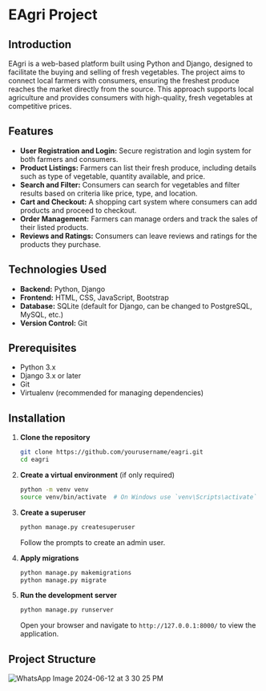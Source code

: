 # EAgri Project

## Introduction
EAgri is a web-based platform built using Python and Django, designed to facilitate the buying and selling of fresh vegetables. The project aims to connect local farmers with consumers, ensuring the freshest produce reaches the market directly from the source. This approach supports local agriculture and provides consumers with high-quality, fresh vegetables at competitive prices.

## Features
- **User Registration and Login:** Secure registration and login system for both farmers and consumers.
- **Product Listings:** Farmers can list their fresh produce, including details such as type of vegetable, quantity available, and price.
- **Search and Filter:** Consumers can search for vegetables and filter results based on criteria like price, type, and location.
- **Cart and Checkout:** A shopping cart system where consumers can add products and proceed to checkout.
- **Order Management:** Farmers can manage orders and track the sales of their listed products.
- **Reviews and Ratings:** Consumers can leave reviews and ratings for the products they purchase.

## Technologies Used
- **Backend:** Python, Django
- **Frontend:** HTML, CSS, JavaScript, Bootstrap
- **Database:** SQLite (default for Django, can be changed to PostgreSQL, MySQL, etc.)
- **Version Control:** Git

## Prerequisites
- Python 3.x
- Django 3.x or later
- Git
- Virtualenv (recommended for managing dependencies)

## Installation

1. **Clone the repository**
    ```bash
    git clone https://github.com/yourusername/eagri.git
    cd eagri
    ```

2. **Create a virtual environment** (if only required)
    ```bash
    python -m venv venv
    source venv/bin/activate  # On Windows use `venv\Scripts\activate`
    ```

3. **Create a superuser**
    ```bash
    python manage.py createsuperuser
    ```
    Follow the prompts to create an admin user.

4. **Apply migrations**
    ```bash
    python manage.py makemigrations
    python manage.py migrate
    ```

5. **Run the development server**
    ```bash
    python manage.py runserver
    ```
    Open your browser and navigate to `http://127.0.0.1:8000/` to view the application.

## Project Structure

![WhatsApp Image 2024-06-12 at 3 30 25 PM](https://github.com/dobariyaJay05/EAgri-Shop/assets/155874428/d22285a0-6d03-4ae8-8e69-c6cabb777e34)
